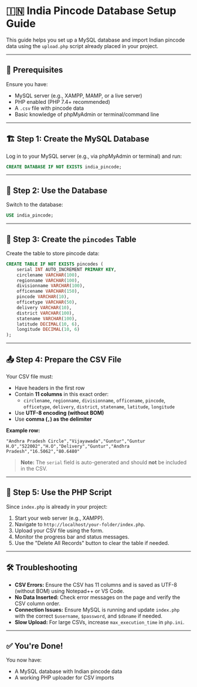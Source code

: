 # 🇮🇳 India Pincode Database Setup Guide

This guide helps you set up a MySQL database and import Indian pincode data using the `upload.php` script already placed in your project.

---

## 🧰 Prerequisites

Ensure you have:

- MySQL server (e.g., XAMPP, MAMP, or a live server)
- PHP enabled (PHP 7.4+ recommended)
- A `.csv` file with pincode data
- Basic knowledge of phpMyAdmin or terminal/command line

---

## 🏗️ Step 1: Create the MySQL Database

Log in to your MySQL server (e.g., via phpMyAdmin or terminal) and run:

```sql
CREATE DATABASE IF NOT EXISTS india_pincode;
```

---

## 📂 Step 2: Use the Database

Switch to the database:

```sql
USE india_pincode;
```

---

## 🧱 Step 3: Create the `pincodes` Table

Create the table to store pincode data:

```sql
CREATE TABLE IF NOT EXISTS pincodes (
    serial INT AUTO_INCREMENT PRIMARY KEY,
    circlename VARCHAR(100),
    regionname VARCHAR(100),
    divisionname VARCHAR(100),
    officename VARCHAR(150),
    pincode VARCHAR(10),
    officetype VARCHAR(50),
    delivery VARCHAR(10),
    district VARCHAR(100),
    statename VARCHAR(100),
    latitude DECIMAL(10, 6),
    longitude DECIMAL(10, 6)
);
```

---

## 📤 Step 4: Prepare the CSV File

Your CSV file must:

- Have headers in the first row
- Contain **11 columns** in this exact order:
  - `circlename`, `regionname`, `divisionname`, `officename`, `pincode`, `officetype`, `delivery`, `district`, `statename`, `latitude`, `longitude`
- Use **UTF-8 encoding (without BOM)**
- Use **comma (`,`) as the delimiter**

**Example row:**

```
"Andhra Pradesh Circle","Vijayawada","Guntur","Guntur H.O","522002","H.O","Delivery","Guntur","Andhra Pradesh","16.5062","80.6480"
```

> **Note:** The `serial` field is auto-generated and should **not** be included in the CSV.

---

## 🚀 Step 5: Use the PHP Script

Since `index.php` is already in your project:

1. Start your web server (e.g., XAMPP).
2. Navigate to `http://localhost/your-folder/index.php`.
3. Upload your CSV file using the form.
4. Monitor the progress bar and status messages.
5. Use the "Delete All Records" button to clear the table if needed.

---

## 🛠 Troubleshooting

- **CSV Errors:** Ensure the CSV has 11 columns and is saved as UTF-8 (without BOM) using Notepad++ or VS Code.
- **No Data Inserted:** Check error messages on the page and verify the CSV column order.
- **Connection Issues:** Ensure MySQL is running and update `index.php` with the correct `$username`, `$password`, and `$dbname` if needed.
- **Slow Upload:** For large CSVs, increase `max_execution_time` in `php.ini`.

---

## ✅ You're Done!

You now have:

- A MySQL database with Indian pincode data
- A working PHP uploader for CSV imports
